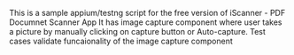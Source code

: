 This is a sample appium/testng script for the free version of iScanner - PDF Documnet Scanner App 
It has image capture component where user takes a picture by manually clicking on capture button or Auto-capture.
Test cases validate funcaionality of the image capture component 
